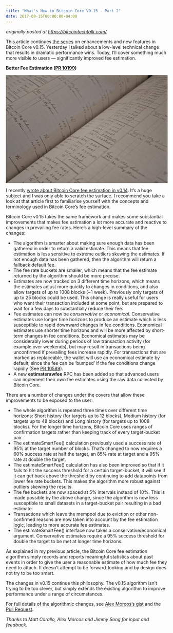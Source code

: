 ```yaml
---
title: "What's New in Bitcoin Core V0.15 - Part 2"
date: 2017-09-15T00:00:00-04:00
---
```


_originally posted at https://bitcointechtalk.com/_

This article continues [the
series](https://johnnewbery.com/post/whats-new-in-bitcoin-core-v0.15-pt1/)
on enhancements and new features in Bitcoin Core v0.15. Yesterday I talked about
a low-level technical change that results in dramatic performance wins. Today,
I’ll cover something much more visible to users — significantly improved fee
estimation.

**Better Fee Estimation ([PR
10199](https://github.com/bitcoin/bitcoin/pull/10199))**

<img align="middle" src="./ledger.jpeg" alt="ledger">

I recently [wrote about Bitcoin Core fee estimation in
v0.14](https://johnnewbery.com/post/an-intro-to-bitcoin-core-fee-estimation/).
It’s a huge subject and I was only able to scratch the surface. I recommend you
take a look at that article first to familiarise yourself with the concepts and
terminology used in Bitcoin Core’s fee estimation.

Bitcoin Core v0.15 takes the same framework and makes some substantial
improvements that makes fee estimation a lot more accurate and reactive to
changes in prevailing fee rates. Here’s a high-level summary of the changes:

* The algorithm is smarter about making sure enough data has been gathered in
order to return a valid estimate. This means that fee estimation is less
sensitive to extreme outliers skewing the estimates. If not enough data has been
gathered, then the algorithm will return a fallback default fee.
* The fee rate buckets are smaller, which means that the fee estimate returned by
the algorithm should be more precise.
* Estimates are now tracked on 3 different time horizons, which means the
estimates adjust more quickly to changes in conditions, and also allow targets
of up to 1008 blocks (~1 week). Previously only targets of up to 25 blocks could
be used. This change is really useful for users who want their transaction
included at some point, but are prepared to wait for a few days to substantially
reduce their fee.
* Fee estimates can now be *conservative* or *economical*. Conservative estimates
use longer time horizons to produce an estimate which is less susceptible to
rapid downward changes in fee conditions. Economical estimates use shorter time
horizons and will be more affected by short-term changes in fee conditions.
Economical estimates may be considerably lower during periods of low transaction
activity (for example over weekends), but may result in transactions being
unconfirmed if prevailing fees increase rapidly. For transactions that are
marked as replaceable, the wallet will use an economical estimate by default,
since the fee can be ‘bumped’ if the fee conditions change rapidly (See [PR
10589](https://github.com/bitcoin/bitcoin/pull/10589)).
* A new **estimaterawfee** RPC has been added so that advanced users can implement
their own fee estimates using the raw data collected by Bitcoin Core.

There are a number of changes under the covers that allow these improvements to
be exposed to the user:

* The whole algorithm is repeated three times over different time horizons: Short
history (for targets up to 12 blocks), Medium history (for targets up to 48
blocks) and Long history (for targets up to 1008 blocks). For the longer
time horizons, Bitcoin Core uses ranges of confirmation targets rather than
keeping track of every target-bucket pair.
* The estimateSmartFee() calculation previously used a success rate of 95% at the
target number of blocks. That’s changed to now requires a 60% success rate at
half the target, an 85% rate at target and a 95% rate at double the target.
* The estimateSmartFee() calculation has also been improved so that if it fails to
hit the success threshold for a certain target-bucket, it will see if it can get
back above the threshold by continuing to add datapoints from lower fee rate
buckets. This makes the algorithm more robust against outliers skewing the
results.
* The fee buckets are now spaced at 5% intervals instead of 10%. This is made
possible by the above change, since the algorithm is now less susceptible to
small datasets in a target-bucket pair resulting in a bad estimate.
* Transactions which leave the mempool due to eviction or other non-confirmed
reasons are now taken into account by the fee estimation logic, leading to more
accurate fee estimates.
* The estimateSmartFee() interface now takes a conservative/economical argument.
Conservative estimates require a 95% success threshold for double the target to
be met at longer time horizons.

As explained in my previous article, the Bitcoin Core fee estimation algorithm
simply records and reports meaningful statistics about past events in order to
give the user a reasonable estimate of how much fee they need to attach. It
doesn’t attempt to be forward-looking and by design does not try to be too
smart.

The changes in v0.15 continue this philosophy. The v0.15 algorithm isn’t trying
to be too clever, but simply extends the existing algorithm to improve
performance under a range of circumstances.

For full details of the algorithmic changes, see [Alex Morcos’s
gist](https://gist.github.com/morcos/d3637f015bc4e607e1fd10d8351e9f41#proposed-changes-for-015)
and the [Pull Request](https://github.com/bitcoin/bitcoin/pull/10199).

*Thanks to Matt Corallo, Alex Morcos and Jimmy Song for input and feedback.*
